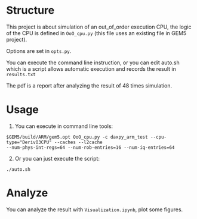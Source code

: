 # Structure
This project is about simulation of an out_of_order execution CPU, the logic of the CPU is defined in `OoO_cpu.py` (this file uses an existing file in GEM5 project).

Options are set in `opts.py`.

You can execute the command line instruction, or you can edit auto.sh which is a script allows automatic execution and records the result in `results.txt`

The pdf is a report after analyzing the result of 48 times simulation.

# Usage
1. You can execute in command line tools:
```
$GEM5/build/ARM/gem5.opt OoO_cpu.py -c daxpy_arm_test --cpu-type="DerivO3CPU" --caches --l2cache
--num-phys-int-regs=64 --num-rob-entries=16 --num-iq-entries=64
```

2. Or you can just execute the script:
```
./auto.sh
```

# Analyze
You can analyze the result with `Visualization.ipynb`, plot some figures.

